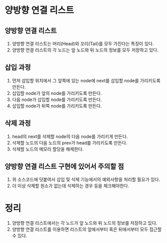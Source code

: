 # 양방향 연결 리스트
## 양방향 연결 리스트
1. 양방향 연결 리스트는 머리(Head)와 꼬리(Tail)를 모두 가진다는 특징이 있다.
2. 양방향 연결 리스트의 각 노드는 앞 노드와 뒤 노드의 정보를 모두 저장하고 있다.

## 삽입 과정
1. 먼저 삽입할 위치에서 그 앞쪽에 있는 node에 next를 삽입할 node를 가리키도록 만든다.
2. 삽입할 node가 앞의 node를 가리키도록 만든다.
3. 다음 node가 삽입할 node를 가리키도록 만든다.
4. 삽입할 node가 뒤쪽 node를 가리키도록 만든다.

## 삭제 과정
1. head의 next를 삭제할 node의 다음 node를 가리키게 만든다.
2. 삭제할 노드의 다음 노드의 prev가 head를 가리키도록 만든다.
3. 삭제할 노드의 메모리 할당을 해제한다.

## 양방향 연결 리스트 구현에 있어서 주의할 점
1. 위 소스코드에 덧붙여서 삽입 및 삭제 기능에서의 예외사항을 처리할 필요가 있다.
2. 더 이상 삭제할 원소가 없는데 삭제하는 경우 등을 체크해야한다.

# 정리
1. 양방향 연결 리스트에서는 각 노드가 앞 노드와 뒤 노드의 정보를 저장하고 있다.
2. 양방향 연결 리스트를 이용하면 리스트의 앞에서부터 혹은 뒤에서부터 모두 접근할 수 있다.
